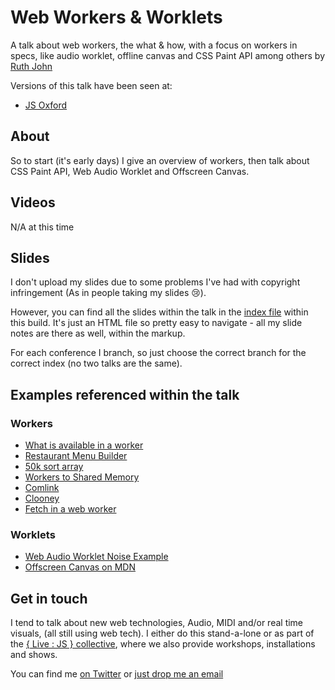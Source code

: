 # Web Workers & Worklets

A talk about web workers, the what &amp; how, with a focus on workers in specs, like audio worklet, offline canvas and CSS Paint API among others by [Ruth John](https:/twitter.com/Rumyra)

Versions of this talk have been seen at:

- [JS Oxford](https://jsoxford.com/2018-03-14-observations-and-workers/)

## About

So to start (it's early days) I give an overview of workers, then talk about CSS Paint API, Web Audio Worklet and Offscreen Canvas.

## Videos

N/A at this time

## Slides

I don't upload my slides due to some problems I've had with copyright infringement (As in people taking my slides 😢).

However, you can find all the slides within the talk in the [index file]() within this build. It's just an HTML file so pretty easy to navigate - all my slide notes are there as well, within the markup.

For each conference I branch, so just choose the correct branch for the correct index (no two talks are the same).

## Examples referenced within the talk

### Workers

- [What is available in a worker](https://developer.mozilla.org/en-US/docs/Web/API/Web_Workers_API/Functions_and_classes_available_to_workers)
- [Restaurant Menu Builder](https://restaurantmenubuilder.com/)
- [50k sort array](https://afshinm.github.io/50k/)
- [Workers to Shared Memory](http://lucasfcosta.com/2017/04/30/JavaScript-From-Workers-to-Shared-Memory.html)
- [Comlink](https://github.com/GoogleChromeLabs/comlink)
- [Clooney](https://github.com/GoogleChromeLabs/clooney)
- [Fetch in a web worker](https://medium.com/@JoubranJad/running-fetch-in-a-web-worker-700dc33ac854)

### Worklets

- [Web Audio Worklet Noise Example](https://googlechromelabs.github.io/web-audio-samples/audio-worklet/basic/noise-audio-param.html)
- [Offscreen Canvas on MDN](https://developer.mozilla.org/en-US/docs/Web/API/OffscreenCanvas)


## Get in touch

I tend to talk about new web technologies, Audio, MIDI and/or real time visuals, (all still using web tech). I either do this stand-a-lone or as part of the [{ Live : JS } collective](http://livejs.network/), where we also provide workshops, installations and shows.

You can find me [on Twitter](https://twitter.com/Rumyra) or [just drop me an email](mailto:sayhello@rumyrashead.com)



